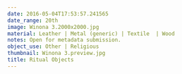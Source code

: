 ```yaml
---
date: 2016-05-04T17:53:57.241565
date_range: 20th
image: Winona 3.2000x2000.jpg
material: Leather | Metal (generic) | Textile  | Wood
notes: Open for metadata submission.
object_use: Other | Religious
thumbnail: Winona 3.preview.jpg
title: Ritual Objects
---
```


